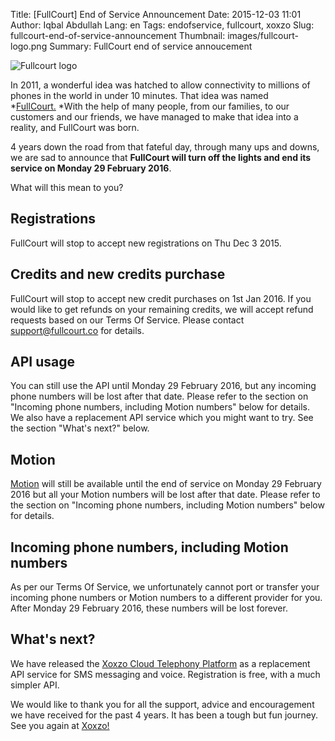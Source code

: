 Title: [FullCourt] End of Service Announcement
Date: 2015-12-03 11:01
Author: Iqbal Abdullah
Lang: en
Tags: endofservice, fullcourt, xoxzo
Slug: fullcourt-end-of-service-announcement
Thumbnail: images/fullcourt-logo.png
Summary: FullCourt end of service annoucement

![Fullcourt logo]({filename}/images/fullcourt-logo.png)

In 2011, a wonderful idea was hatched to allow connectivity to millions
of phones in the world in under 10 minutes. That idea was named
*[FullCourt.](https://www.fullcourt.co/en/) *With the help of many
people, from our families, to our customers and our friends, we have
managed to make that idea into a reality, and FullCourt was born.

4 years down the road from that fateful day, through many ups and downs,
we are sad to announce that **FullCourt will turn off the lights and end
its service on Monday 29 February 2016**.

What will this mean to you?

Registrations
-------------

FullCourt will stop to accept new registrations on Thu Dec 3 2015.

Credits and new credits purchase
--------------------------------

FullCourt will stop to accept new credit purchases on 1st Jan 2016. If
you would like to get refunds on your remaining credits, we will accept
refund requests based on our Terms Of Service. Please contact
<support@fullcourt.co> for details.

API usage
---------

You can still use the API until Monday 29 February 2016, but any
incoming phone numbers will be lost after that date. Please refer to the
section on "Incoming phone numbers, including Motion numbers" below for
details. We also have a replacement API service which you might want to
try. See the section "What's next?" below.

Motion
------

[Motion](https://www.fullcourt.co/en/motion/) will still be available
until the end of service on Monday 29 February 2016 but all your Motion
numbers will be lost after that date. Please refer to the section on
"Incoming phone numbers, including Motion numbers" below for details.

Incoming phone numbers, including Motion numbers
------------------------------------------------

As per our Terms Of Service, we unfortunately cannot port or transfer
your incoming phone numbers or Motion numbers to a different provider
for you. After Monday 29 February 2016, these numbers will be lost
forever.

What's next?
------------

We have released the [Xoxzo Cloud Telephony
Platform](https://www.xoxzo.com/en/) as a replacement API service for
SMS messaging and voice. Registration is free, with a much simpler API.

We would like to thank you for all the support, advice and encouragement
we have received for the past 4 years. It has been a tough but fun
journey. See you again at [Xoxzo!](https://www.xoxzo.com/en/)
